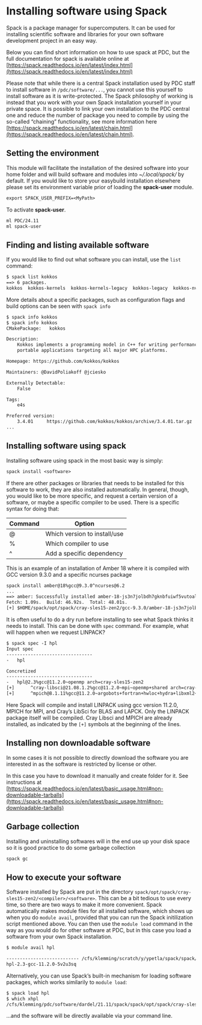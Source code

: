 

# Installing software using Spack

Spack is a package manager for supercomputers. It can be used for installing scientific software and libraries for your own software development project in an easy way.

Below you can find short information on how to use spack at PDC, but the full documentation
for spack is available online at [https://spack.readthedocs.io/en/latest/index.html](https://spack.readthedocs.io/en/latest/index.html)

Please note that while there is a central Spack installation used by PDC staff to install software in `/pdc/software/...`, you cannot use this yourself to install software as it is write-protected. The Spack philosophy of working is instead that you work with your own Spack installation
yourself in your private space. It is possible to link your own installation to the PDC central one and reduce the number of package you need to compile by using the so-called “chaining” functionality, see more information here [https://spack.readthedocs.io/en/latest/chain.html](https://spack.readthedocs.io/en/latest/chain.html).

## Setting the environment

This module will facilitate the installation of the desired software
into your home folder and will build software and modules into
 *~/.local/spack/* by default.
If you would like to store your easybuild installation elsewhere please
set its environment variable prior of loading the **spack-user** module.

```default
export SPACK_USER_PREFIX=<MyPath>
```

To activate **spack-user**.

```default
ml PDC/24.11
ml spack-user
```

## Finding and listing available software

If you would like to find out what software you can install, use the `list` command:

```default
$ spack list kokkos
==> 6 packages.
kokkos  kokkos-kernels  kokkos-kernels-legacy  kokkos-legacy  kokkos-nvcc-wrapper  py-pykokkos-base
```

More details about a specific packages, such as configuration flags and build options can be seen with `spack info`

```default
$ spack info kokkos
$ spack info kokkos
CMakePackage:   kokkos

Description:
    Kokkos implements a programming model in C++ for writing performance
    portable applications targeting all major HPC platforms.

Homepage: https://github.com/kokkos/kokkos

Maintainers: @DavidPoliakoff @jciesko

Externally Detectable:
    False

Tags:
    e4s

Preferred version:
    3.4.01     https://github.com/kokkos/kokkos/archive/3.4.01.tar.gz
...
```

## Installing software using spack

Installing software using spack in the most basic way is simply:

```default
spack install <software>
```

If there are other packages or libraries that needs to be installed for this software to work, they are also installed automatically. In general, though, you would like to be more specific, and request a certain version of a software, or maybe a specific compiler to be used. There is a specific syntax for doing that:

| Command   | Option                       |
|-----------|------------------------------|
| @         | Which version to install/use |
| %         | Which compiler to use        |
| ^         | Add a specific dependency    |

This is an example of an installation of Amber 18
where it is compiled with GCC version 9.3.0 and a specific ncurses package

```default
spack install amber@18%gcc@9.3.0^ncurses@6.2
...
==> amber: Successfully installed amber-18-js3n7jolbdh7gknbfuiwf5vutoaljckd
Fetch: 1.09s.  Build: 46.92s.  Total: 48.01s.
[+] $HOME/spack/opt/spack/cray-sles15-zen2/gcc-9.3.0/amber-18-js3n7jolbdh7gknbfuiwf5vutoaljckd
```

It is often useful to do a dry run before installing to see what Spack thinks it needs to install. This can be done with `spec` command. For example, what will happen when we request LINPACK?

```default
$ spack spec -I hpl
Input spec
--------------------------------
-   hpl

Concretized
--------------------------------
-   hpl@2.3%gcc@11.2.0~openmp arch=cray-sles15-zen2
[+]      ^cray-libsci@21.08.1.2%gcc@11.2.0~mpi~openmp+shared arch=cray-sles15-zen2
[+]      ^mpich@8.1.11%gcc@11.2.0~argobots+fortran+hwloc+hydra+libxml2+pci+romio~slurm~two_level_namespace~verbs+wrapperrpath device=ch4 netmod=ofi pmi=pmi arch=cray-sles15-zen2
```

Here Spack will compile and install LINPACK using gcc version 11.2.0, MPICH for MPI, and Cray’s LibSci for BLAS and LAPCK. Only the LINPACK package itself will be compiled. Cray Libsci and MPICH are already installed, as indicated by the `[+]` symbols at the beginning of the lines.

## Installing non downloadable software

In some cases it is not possible to directly download the software you are interested in
as the software is restricted by license or other.

In this case you have to download it manually and create folder for it.
See instructions at [https://spack.readthedocs.io/en/latest/basic_usage.html#non-downloadable-tarballs](https://spack.readthedocs.io/en/latest/basic_usage.html#non-downloadable-tarballs)

## Garbage collection

Installing and uninstalling softwares will in the end use up your disk space
so it is good practice to do some garbage collection

```default
spack gc
```

## How to execute your software

Software installed by Spack are put in the directory `spack/opt/spack/cray-sles15-zen2/<compiler>/<software>`.
This can be a bit tedious to use every time, so there are two ways to make it more convenient. Spack automatically makes module files for all installed software, which shows up when you do `module avail`, provided that you can run the Spack initilization script mentioned above. You can then use the `module load` command in the way as you would do for other software at PDC, but in this case you load a software from your own Spack installation.

```default
$ module avail hpl

--------------------------- /cfs/klemming/scratch/y/ypetla/spack/spack/share/spack/modules/cray-sles15-zen2 ---------------------------
hpl-2.3-gcc-11.2.0-5v2u3sq
```

Alternatively, you can use Spack’s built-in mechanism for loading software packages, which works similarily to `module load`:

```default
$ spack load hpl
$ which xhpl
/cfs/klemming/pdc/software/dardel/21.11/spack/spack/opt/spack/cray-sles15-zen2/gcc-11.2.0/hpl-2.3-5v2u3sqa3huu2djhxdtjxbfaoysdwfpy/bin/xhpl
```

…and the software will be directly available via your command line.

